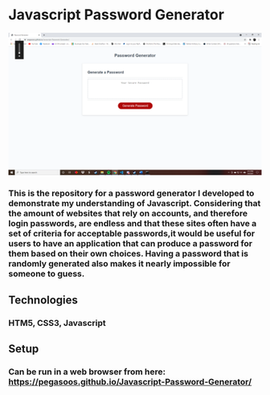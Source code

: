 # Javascript Password Generator

![Demo](develop/assets/2021-05-06.png)

### This is the repository for a password generator I developed to demonstrate my understanding of Javascript. Considering that the amount of websites that rely on accounts, and therefore login passwords, are endless and that these sites often have a set of criteria for acceptable passwords,it would be useful for users to have an application that can produce a password for them based on their own choices. Having a password that is randomly generated also makes it nearly impossible for someone to guess.

## Technologies
### HTM5, CSS3, Javascript

## Setup
### Can be run in a web browser from here: https://pegasoos.github.io/Javascript-Password-Generator/
